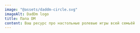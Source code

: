 ```yaml
---
image: "@assets/daddm-circle.svg"
imageAlt: DadDm logo
title: Папа DM
content: Ваш ресурс про настольные ролевые игры всей семьёй
---
```


<!-- button: -->
<!--   label: See the Code -->
<!--   link: https://github.com/astrogon/astrogon -->
